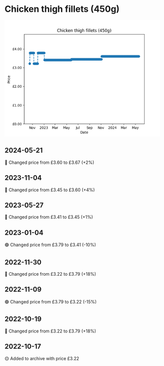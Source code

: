 # Chicken thigh fillets (450g)
![](charts/product-225627011.png)
## 2024-05-21
🔴 Changed price from £3.60 to £3.67 (+2%)
## 2023-11-04
🔴 Changed price from £3.45 to £3.60 (+4%)
## 2023-05-27
🔴 Changed price from £3.41 to £3.45 (+1%)
## 2023-01-04
🟢 Changed price from £3.79 to £3.41 (-10%)
## 2022-11-30
🔴 Changed price from £3.22 to £3.79 (+18%)
## 2022-11-09
🟢 Changed price from £3.79 to £3.22 (-15%)
## 2022-10-19
🔴 Changed price from £3.22 to £3.79 (+18%)
## 2022-10-17
🟡 Added to archive with price £3.22